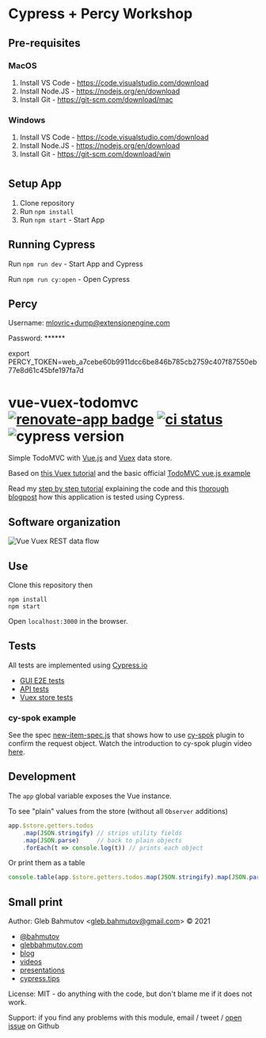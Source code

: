 # Cypress + Percy Workshop

## Pre-requisites
### MacOS
1. Install VS Code - https://code.visualstudio.com/download
2. Install Node.JS - https://nodejs.org/en/download
3. Install Git - https://git-scm.com/download/mac

### Windows 
1. Install VS Code - https://code.visualstudio.com/download
2. Install Node.JS - https://nodejs.org/en/download
3. Install Git - https://git-scm.com/download/win
#
## Setup App
1. Clone repository
2. Run `npm install`
3. Run `npm start` - Start App

## Running Cypress
Run `npm run dev` - Start App and Cypress

Run `npm run cy:open` - Open Cypress

## Percy
Username: mlovric+dump@extensionengine.com

Password: ******

export PERCY_TOKEN=web_a7cebe60b9911dcc6be846b785cb2759c407f87550eb77e8d61c45bfe197fa7d



#

# vue-vuex-todomvc [![renovate-app badge][renovate-badge]][renovate-app] [![ci status][ci image]][ci url] ![cypress version](https://img.shields.io/badge/cypress-11.2.0-brightgreen)

Simple TodoMVC with [Vue.js](https://vuejs.org/)
and [Vuex](https://vuex.vuejs.org/en/) data store.

Based on [this Vuex tutorial](https://codeburst.io/build-a-simple-todo-app-with-vue-js-1778ae175514) and the basic official [TodoMVC vue.js example](https://github.com/vuejs/vue/tree/dev/examples/todomvc)

Read my [step by step tutorial](https://glebbahmutov.com/blog/vue-vuex-rest-todomvx/) explaining the code and this [thorough blogpost](https://www.cypress.io/blog/2017/11/28/testing-vue-web-application-with-vuex-data-store-and-rest-backend/) how this application is tested using Cypress.

## Software organization

![Vue Vuex REST data flow](vue-vuex-rest.png)

## Use

Clone this repository then

```
npm install
npm start
```

Open `localhost:3000` in the browser.

## Tests

All tests are implemented using [Cypress.io](https://www.cypress.io/)

- [GUI E2E tests](cypress/integration/ui-spec.js)
- [API tests](cypress/integration/api-spec.js)
- [Vuex store tests](cypress/integration/store-spec.js)

### cy-spok example

See the spec [new-item-spec.js](./cypress/integration/new-item-spec.js) that shows how to use [cy-spok](https://github.com/bahmutov/cy-spok) plugin to confirm the request object. Watch the introduction to cy-spok plugin video [here](https://youtu.be/MLDsqBd_gVU).

## Development

The `app` global variable exposes the Vue instance.

To see "plain" values from the store (without all `Observer` additions)

```js
app.$store.getters.todos
    .map(JSON.stringify) // strips utility fields
    .map(JSON.parse)     // back to plain objects
    .forEach(t => console.log(t)) // prints each object
```

Or print them as a table

```js
console.table(app.$store.getters.todos.map(JSON.stringify).map(JSON.parse))
```

## Small print

Author: Gleb Bahmutov &lt;gleb.bahmutov@gmail.com&gt; &copy; 2021

- [@bahmutov](https://twitter.com/bahmutov)
- [glebbahmutov.com](https://glebbahmutov.com)
- [blog](https://glebbahmutov.com/blog)
- [videos](https://www.youtube.com/glebbahmutov)
- [presentations](https://slides.com/bahmutov)
- [cypress.tips](https://cypress.tips)

License: MIT - do anything with the code, but don't blame me if it does not work.

Support: if you find any problems with this module, email / tweet /
[open issue](https://github.com/bahmutov/vue-vuex-todomvc/issues) on Github

[ci image]: https://github.com/bahmutov/vue-vuex-todomvc/workflows/ci/badge.svg?branch=master
[ci url]: https://github.com/bahmutov/vue-vuex-todomvc/actions
[renovate-badge]: https://img.shields.io/badge/renovate-app-blue.svg
[renovate-app]: https://renovateapp.com/
